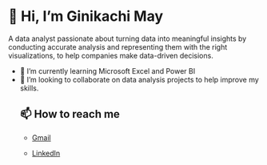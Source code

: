 # 👋 Hi, I’m Ginikachi May
A data analyst passionate about turning data into meaningful insights by conducting accurate analysis and representing them with the right visualizations, to help companies make data-driven decisions.

- 🌱 I’m currently learning Microsoft Excel and Power BI
- 💞️ I’m looking to collaborate on data analysis projects to help improve my skills.
  ## 📫 How to reach me
  - [Gmail](ginikachimay26@gmail.com)
  
  - [LinkedIn](linkedin.com/in/ginikachi-nnaji-198768231/)

<!---
Ginikachimay/Ginikachimay is a ✨ special ✨ repository because its `README.md` (this file) appears on your GitHub profile.
You can click the Preview link to take a look at your changes.
--->
